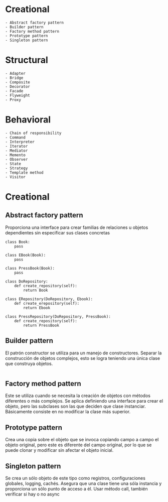# Creational
    - Abstract factory pattern
    - Builder pattern
    - Factory method pattern
    - Prototype pattern
    - Singleton pattern

# Structural
    - Adapter
    - Bridge
    - Composite
    - Decorator
    - Facade
    - Flyweight
    - Proxy

# Behavioral
    - Chain of responsibility
    - Command
    - Interpreter
    - Iterator
    - Mediator
    - Memento
    - Observer
    - State
    - Strategy
    - Template method
    - Visitor

# Creational

## Abstract factory pattern

Proporciona una interface para crear familias de relaciones u objetos dependientes sin especificar sus clases concretas 

```
class Book:
    pass

class EBook(Book):
    pass 

class PressBook(Book):
    pass

class DoRepository:
    def create_repository(self):
        return Book

class ERepository(DoRepository, Ebook):
    def create_erepository(self):
        return Ebook

class PressRepository(DoRepository, PressBook):
    def create_repository(self):
        return PressBook

```

## Builder pattern

El patrón constructor se utiliza para un manejo de constructores. Separar la construcción de objetos complejos, esto se logra teniendo una única clase que construya objetos.

```

```

## Factory method pattern

Este se utiliza cuando se necesita la creación de objetos con métodos diferentes o más complejos. Se aplica definiendo una interface para crear el objeto, pero las subclases son las que deciden que clase instanciar. Básicamente consiste en no modificar la clase más superior.

## Prototype pattern

Crea una copia sobre el objeto que se invoca copiando campo a campo el objeto original, pero este es diferente del campo original, por lo que se puede clonar y modificar sin afectar el objeto inicial.

## Singleton pattern

Se crea un sólo objeto de este tipo como registros, configuraciones globales, logging, cachés. Asegura que una clase tiene una sóla instancia y proporciona un sólo punto de acceso a él. Usar método call, también verificar si hay o no async
